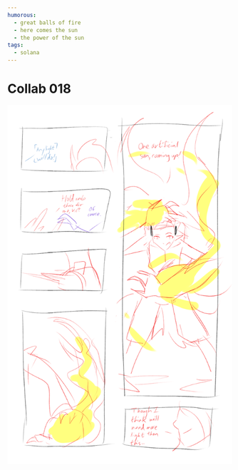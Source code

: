 ```yaml
---
humorous:
  - great balls of fire
  - here comes the sun
  - the power of the sun
tags:
  - solana
---
```


# Collab 018

<img src="assets/2025-03-31_panel-030.png">

